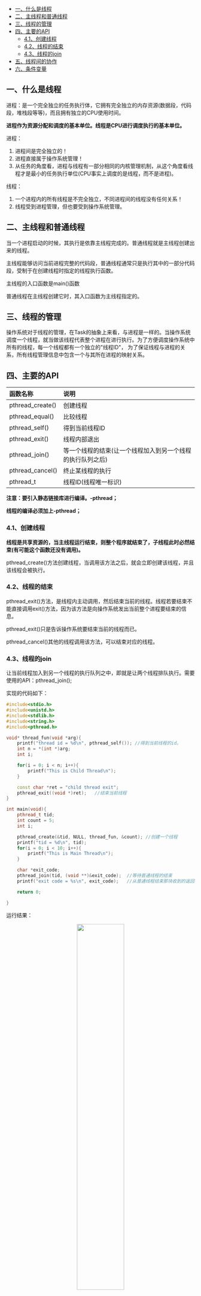 - [一、什么是线程](#一什么是线程)
- [二、主线程和普通线程](#二主线程和普通线程)
- [三、线程的管理](#三线程的管理)
- [四、主要的API](#四主要的api)
  - [4.1、创建线程](#41创建线程)
  - [4.2、线程的结束](#42线程的结束)
  - [4.3、线程的join](#43线程的join)
- [五、线程间的协作](#五线程间的协作)
- [六、条件变量](#六条件变量)

## 一、什么是线程

进程：是一个完全独立的任务执行体，它拥有完全独立的内存资源(数据段，代码段，堆栈段等等)，而且拥有独立的CPU使用时间。

**进程作为资源分配和调度的基本单位。线程是CPU进行调度执行的基本单位。**

进程：

1. 进程间是完全独立的！
2. 进程直接属于操作系统管理！
3. 从任务的角度看，进程与线程有一部分相同的内核管理机制，从这个角度看线程才是最小的任务执行单位(CPU事实上调度的是线程，而不是进程)。

线程：

1. 一个进程内的所有线程是不完全独立，不同进程间的线程没有任何关系！
2. 线程受到进程管理，但也要受到操作系统管理。

## 二、主线程和普通线程

当一个进程启动的时候，其执行是依靠主线程完成的。普通线程就是主线程创建出来的线程。

主线程能够访问当前进程完整的代码段，普通线程通常只是执行其中的一部分代码段，受制于在创建线程时指定的线程执行函数。

主线程的入口函数是main()函数

普通线程在主线程创建它时，其入口函数为主线程指定的。

## 三、线程的管理

操作系统对于线程的管理，在Task的抽象上来看，与进程是一样的。当操作系统调度一个线程，就当做该线程代表整个进程在进行执行。为了方便调度操作系统中所有的线程，每一个线程都有一个独立的"线程ID"， 为了保证线程与进程的关系，所有线程管理信息中包含一个与其所在进程的映射关系。

## 四、主要的API

函数名称|说明
|:--|:--|
pthread_create()|创建线程
pthread_equal()|比较线程
pthread_self()|得到当前线程ID
pthread_exit()|线程内部退出
pthread_join()|等一个线程的结束(让一个线程加入到另一个线程的执行队列之后)
pthread_cancel()|终止某线程的执行
pthread_t|线程ID(线程唯一标识)

**注意：要引入静态链接库进行编译。-pthread；**

**线程的编译必须加上-pthread；**

### 4.1、创建线程

**线程是共享资源的，当主线程运行结束，则整个程序就结束了，子线程此时必然结束(有可能这个函数还没有调用)。**

pthread_create()方法创建线程，当调用该方法之后，就会立即创建该线程，并且该线程会被执行。

### 4.2、线程的结束

pthread_exit()方法，是线程内主动调用，然后结束当前的线程。线程若要结束不能直接调用exit()方法，因为该方法是向操作系统发出当前整个进程要结束的信息。

pthread_exit()只是告诉操作系统要结束当前的线程而已。

pthread_cancel()其他的线程调用该方法，可以结束对应的线程。

### 4.3、线程的join

让当前线程加入到另一个线程的执行队列之中，即就是让两个线程排队执行。需要使用的API：pthread_join();

实现的代码如下：

```cpp
#include<stdio.h>
#include<unistd.h>
#include<stdlib.h>
#include<string.h>
#include<pthread.h>

void* thread_fun(void *arg){
    printf("thread id = %d\n", pthread_self()); //得到当前线程的id。
    int n = *(int *)arg;
    int i;

    for(i = 0; i < n; i++){
        printf("This is Child Thread\n");
    }   

    const char *ret = "child thread exit";
    pthread_exit((void *)ret);   //结束当前线程
}

int main(void){
    pthread_t tid;
    int count = 5;
    int i;

    pthread_create(&tid, NULL, thread_fun, &count); //创建一个线程
    printf("tid = %d\n", tid);
    for(i = 0; i < 10; i++){
        printf("This is Main Thread\n");
    }

    char *exit_code;
    pthread_join(tid, (void **)&exit_code);  //等待普通线程的结束
    printf("exit code = %s\n", exit_code);   //从普通线程结束那块收到的返回值。

    return 0;

}
```

运行结果：

<div align=center><img src='https://s4.51cto.com/wyfs02/M01/87/CA/wKiom1fhuQ-AX5QKAAB85FeIZZM732.png-wh_500x0-wm_3-wmp_4-s_3174365789.png' width="50%" height="50%"></div>

</br>

这个运行结果每次重新运行可能都不一样。

## 五、线程间的协作

线程是共享当前进程中所有的资源，所有线程间的数据交流会简单很多。

在一个进程中会出现多个线程会访问同一个内存区域，因此就需要使用一种线程间的协作手段来处理。

线程的同步机制主要有：互斥量，信号量，条件变量

**互斥量 ：出现了mutex，就为互斥量，为锁机制。**

函数名称|说明
|:--|:--|
pthread_mutex_init()|动态初始化临界(互斥)资源标识
pthread_mutex_destroy()|销毁临界资源标识
pthread_mutex_lock()|上锁 (阻塞)
pthread_mutex_trylock()|尝试上锁 (非阻塞)
pthread_mutex_unlock()|解锁
pthread_mutex_t 类型|互斥量

1. **在一个lock(加锁)和unlock(解锁)之间，形成的叫做：临界区域。**
   - **线程同步：阻塞别人而完成自己。利用互斥量达到同步，使封锁区域最小化。**
2. **加锁后，没有解锁————>将发生阻塞(不能再进行加锁)。**
3. **利用互斥量，将程序执行的不确定顺序变为了确定性的顺序。**

代码如下：

```cpp
#include<stdio.h>
#include<unistd.h>
#include<stdlib.h>
#include<string.h>
#include<pthread.h>

pthread_mutex_t mutex = PTHREAD_MUTEX_INITIALIZER; //静态初始化

void* thread_fun1(void *arg){
    pthread_mutex_lock(&mutex);
    printf("This is child Thread1\n");
    printf("Thread1 Wake Up\n");
}

void* thread_fun2(void *arg){
    pthread_mutex_unlock(&mutex);
    pthread_mutex_lock(&mutex);
    printf("This is child Thread2\n");
    pthread_mutex_unlock(&mutex);
}
int main(void){
    pthread_t tid1, tid2;
    pthread_create(&tid1, NULL, thread_fun1, NULL);
    sleep(1);
    pthread_create(&tid2, NULL, thread_fun2, NULL);
    pthread_join(tid1, NULL);
    pthread_join(tid2, NULL);

    return 0;
}
```

运行结果

<div align=center><img src='https://s5.51cto.com/wyfs02/M02/87/CA/wKiom1fhwTGiXJFnAAAx52NxBAo607.png-wh_500x0-wm_3-wmp_4-s_2904909002.png' width="50%" height="50%"></div>

</br>

因为加上了锁机制，所以运行结果是唯一的。

## 六、条件变量

1. pthread_cond_t是数据类型，此时，出现mutex：互斥量；出现cond：条件变量。
2. 对互斥量和条件变量均有2种初始化格式：

静态初始化：

```cpp
pthread_mutex_t mutex = PTHREAD_MUTEX_INITIALIZER;

pthread_cond_t cond = PTHREAD_COND_INITIALIZER;
```

动态初始化：

分别调用pthread_mutex/cond_init，pthread_mutex/cond_destroy()初始化；

3. **条件变量针对死锁情况(就是没有出现unlock)，此时调用pthread_cond_wait()方法也可以进行解锁；也就是说wait()函数会在阻塞之时进行解锁。**

代码如下：

```cpp
#include<stdio.h>
#include<unistd.h>
#include<stdlib.h>
#include<string.h>
#include<time.h>
#include<pthread.h>

pthread_mutex_t mutex = PTHREAD_MUTEX_INITIALIZER;
pthread_cond_t cond = PTHREAD_COND_INITIALIZER;
static int count = 5;
char buf[80];

void* setMsg(void *arg){
    while(count > 0){ 
        pthread_mutex_lock(&mutex);
        memset(buf, 0, sizeof(buf));
        sprintf(buf, "count = %d", count--);
        sleep(1);
        pthread_cond_wait(&cond, &mutex);
        pthread_mutex_unlock(&mutex);
        srand(time(0));
        sleep(rand()%3);
    }   
    pthread_exit(0);
}

void printMsg(){
    while(count >= 0){
        sleep(1);
        pthread_mutex_lock(&mutex);
        printf("%s\n", buf);
        pthread_cond_signal(&cond);
        pthread_mutex_unlock(&mutex);

        if(count == 0){
            break;
        }
        srand(time(0));
        sleep(rand()%3);
    }
}

int main(void){
    pthread_t tid;

    pthread_create(&tid, NULL, setMsg, NULL);

    sleep(1);
    printMsg();
    pthread_join(tid, NULL);

    return 0;
}
```

运行结果：

<div align=center><img src='https://s2.51cto.com/wyfs02/M00/87/D4/wKioL1fioP6xnKUXAABH3XZXRBg633.png-wh_500x0-wm_3-wmp_4-s_2665533808.png' width="50%" height="50%"></div>

</br>

**pthread_cond_wait()方法是：在阻塞之时，自动解锁。**

**该方法在遇到pthread_cond_signal()时，唤醒等待的wait()方法，但是不直接执行wait()其后的语句，而是接着原先pthread_cond_signal()其后的方法继续执行，直到遇到pthread_mutex_lock()锁时，此时，转到wait()其后的方法执行。**

**在这里利用的是pthread_cond_wait()和pthread_cond_signal()方法。**

***有时会遇到死锁的问题，就是因为临界资源没有使用好，没有解锁，被阻塞了。***
